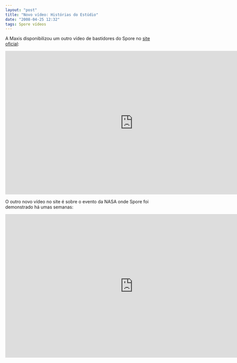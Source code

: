 ```yaml
---
layout: "post"
title: "Novo vídeo: Histórias do Estúdio"
date: "2008-04-25 12:32"
tags: Spore vídeos
---
```


A Maxis disponibilizou um outro vídeo de bastidores do Spore no [site oficial](http://www.spore.com/screenshots.php):

<iframe width="806" height="453" src="https://www.youtube.com/embed/qw1gDb8Zieg" frameborder="0" allow="accelerometer; autoplay; encrypted-media; gyroscope; picture-in-picture" allowfullscreen></iframe>

O outro novo vídeo no site é sobre o evento da NASA onde Spore foi demonstrado há umas semanas:

<iframe width="806" height="453" src="https://www.youtube.com/embed/mFKrF16Szzw" frameborder="0" allow="accelerometer; autoplay; encrypted-media; gyroscope; picture-in-picture" allowfullscreen></iframe>
